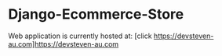 # Django-Ecommerce-Store
Web application is currently hosted at: [click https://devsteven-au.com]https://devsteven-au.com
